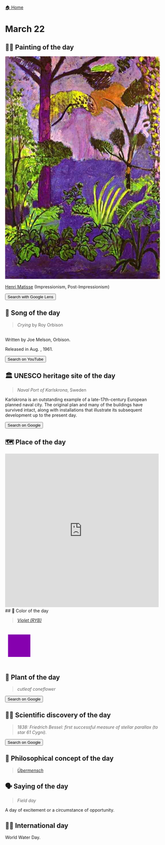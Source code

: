 
[🏠 Home](../../index.md)

# March 22

## 🧑‍🎨 Painting of the day

<img width="600" src="../img/Henri_Matisse_6.jpg">

[Henri Matisse](http://en.wikipedia.org/wiki/Henri_Matisse) (Impressionism, Post-Impressionism)

<button class="btn btn-success"
onclick=" window.open('https://lens.google.com/uploadbyurl?url=https://iretes.github.io/one-a-day/data/img/Henri_Matisse_6.jpg','_blank')">
Search with Google Lens
</button>

## 🎼 Song of the day

> *Crying*
by Roy Orbison

<br />Written by Joe Melson, Orbison.

Released in Aug. , 1961.

<button class="btn btn-success"
onclick=" window.open('http://www.youtube.com/search?q=Crying by Roy Orbison','_blank')">
Search on YouTube
</button>

## 🏛️ UNESCO heritage site of the day

> *Naval Port of Karlskrona*, Sweden

<p>Karlskrona is an outstanding example of a late-17th-century European planned naval city. The original plan and many of the buildings have survived intact, along with installations that illustrate its subsequent development up to the present day.</p>

<button class="btn btn-success"
onclick=" window.open('http://www.google.com/search?q=Naval Port of Karlskrona','_blank')">
Search on Google
</button>

## 🗺️ Place of the day

<iframe
src="https://www.mapcrunch.com"
name="mapcrunch"
width="500"
height="500"
allowTransparency="true"
scrolling="no"
frameborder="0"
>
</iframe>
## 🎨 Color of the day

> *[Violet (RYB)](https://en.wikipedia.org/wiki/RYB_color_model)*

<div style="color:#8601AF; font-size: 100px;">&#9632;</div>

## 🌿 Plant of the day

> *cutleaf coneflower*

<button class="btn btn-success"
onclick=" window.open('http://www.google.com/search?q=cutleaf coneflower','_blank')">
Search on Google
</button>

## 🧑‍🔬 Scientific discovery of the day

> *1838: Friedrich Bessel: first successful measure of stellar parallax (to star 61 Cygni).*

<button class="btn btn-success"
onclick=" window.open('http://www.google.com/search?q=1838: Friedrich Bessel: first successful measure of stellar parallax (to star 61 Cygni).','_blank')"> 
Search on Google
</button>

## 💭 Philosophical concept of the day

> *[Übermensch](https://en.wikipedia.org/wiki/%C3%9Cbermensch)*

## 🗣️ Saying of the day

> *Field day*

A day of excitement or a circumstance of opportunity.

## 🏳️‍🌈 International day

World Water Day.